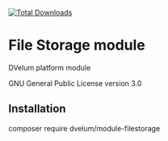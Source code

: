 [![Total Downloads](https://img.shields.io/packagist/dt/dvelum/module-filestorage.svg?style=flat-square)](https://packagist.org/packages/dvelum/module-filestorage)

File Storage module
======

DVelum platform module

GNU General Public License version 3.0

Installation
-------
composer require dvelum/module-filestorage
